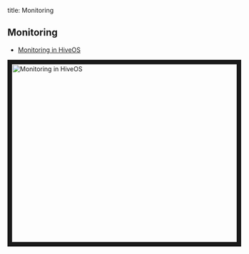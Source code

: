 title: Monitoring

## Monitoring
- <a href="https://www.youtube.com/watch?v=PIONb1OMEvY">Monitoring in HiveOS</a>

<a href="http://www.youtube.com/watch?feature=player_embedded&v=PIONb1OMEvY
" target="_blank"><img src="http://img.youtube.com/vi/PIONb1OMEvY/0.jpg"
alt="Monitoring in HiveOS" width="630" height="400" border="10" /></a>
